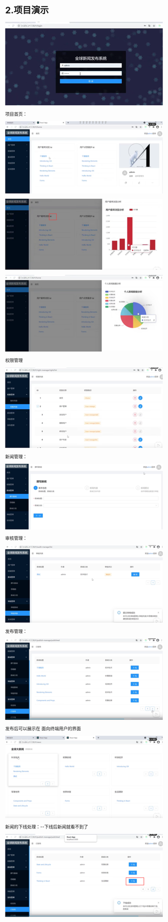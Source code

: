 # 2.项目演示

![1637414484527](../../../../.vuepress/public/images/1637414484527.png)





项目首页：

![1637414514179](../../../../.vuepress/public/images/1637414514179.png)





![1637414550697](../../../../.vuepress/public/images/1637414550697.png)





![1637414581078](../../../../.vuepress/public/images/1637414581078.png)



权限管理

![1637414613855](../../../../.vuepress/public/images/1637414613855.png)





新闻管理：

![1637415111654](../../../../.vuepress/public/images/1637415111654.png)







审核管理：

![1637415184056](../../../../.vuepress/public/images/1637415184056.png)





发布管理：

![1637415237003](../../../../.vuepress/public/images/1637415237003.png)





发布后可以展示在 面向终端用户的界面

![1637415317633](../../../../.vuepress/public/images/1637415317633.png)







新闻的下线处理：--下线后新闻就看不到了

![1637415427243](../../../../.vuepress/public/images/1637415427243.png)







































































